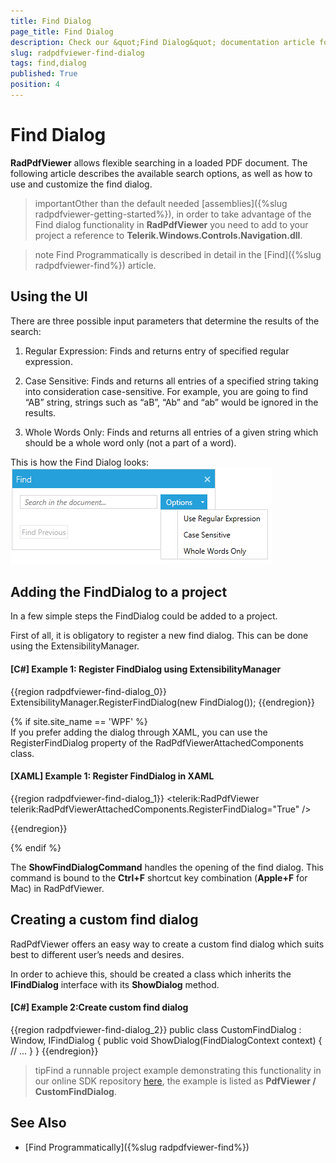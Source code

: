 ```yaml
---
title: Find Dialog
page_title: Find Dialog
description: Check our &quot;Find Dialog&quot; documentation article for the RadPdfViewer {{ site.framework_name }} control.
slug: radpdfviewer-find-dialog
tags: find,dialog
published: True
position: 4
---
```


# Find Dialog


__RadPdfViewer__ allows flexible searching in a loaded PDF document. The following article describes the available search options, as well as how to use and customize the find dialog.
      

>importantOther than the default needed [assemblies]({%slug radpdfviewer-getting-started%}), in order to take advantage of the Find dialog functionality in __RadPdfViewer__ you need to add to your project a reference to __Telerik.Windows.Controls.Navigation.dll__.

>note Find Programmatically is described in detail in the [Find]({%slug radpdfviewer-find%}) article.
        

## Using the UI

There are three possible input parameters that determine the results of the search:
        

1. Regular Expression: Finds and returns entry of specified regular expression.
            

1. Case Sensitive: Finds and returns all entries of a specified string taking into consideration case-sensitive. For example, you are going to find “AB” string, strings such as “aB”, “Ab” and “ab” would be ignored in the results.
            

1. Whole Words Only: Finds and returns all entries of a given string which should be a whole word only (not a part of a word).
            

This is how the Find Dialog looks:
![Rad Pdf Viewer Find Dialog](images/RadPdfViewer_Find_Dialog.png)

## Adding the FindDialog to a project

In a few simple steps the FindDialog could be added to a project.


First of all, it is obligatory to register a new find dialog. This can be done using the ExtensibilityManager.
        

#### __[C#] Example 1:  Register FindDialog using ExtensibilityManager__

{{region radpdfviewer-find-dialog_0}}
		ExtensibilityManager.RegisterFindDialog(new FindDialog());
{{endregion}}


{% if site.site_name == 'WPF' %}        
If you prefer adding the dialog through XAML, you can use the RegisterFindDialog property of the RadPdfViewerAttachedComponents class.

#### [XAML] Example 1: Register FindDialog in XAML 

{{region radpdfviewer-find-dialog_1}}
		<telerik:RadPdfViewer telerik:RadPdfViewerAttachedComponents.RegisterFindDialog="True" />

{{endregion}}

{% endif %}


The __ShowFindDialogCommand__ handles the opening of the find dialog. This command is bound to the __Ctrl+F__ shortcut key combination (__Apple+F__ for Mac) in RadPdfViewer.
        

## Creating a custom find dialog

RadPdfViewer offers an easy way to create a custom find dialog which suits best to different user’s needs and desires.


In order to achieve this, should be created a class which inherits the __IFindDialog__ interface with its __ShowDialog__ method.
        

#### [C#] Example 2:Create custom find dialog

{{region radpdfviewer-find-dialog_2}}
	    public class CustomFindDialog : Window, IFindDialog
	    {
	        public void ShowDialog(FindDialogContext context)
	        {
	            // ...
	        }
	    }
{{endregion}}



>tipFind a runnable project example demonstrating this functionality in our online SDK repository [here](https://github.com/telerik/xaml-sdk), the example is listed as __PdfViewer / CustomFindDialog__.

## See Also

 * [Find Programmatically]({%slug radpdfviewer-find%})
          
